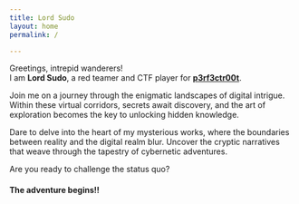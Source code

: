 ```yaml
---
title: Lord Sudo
layout: home
permalink: /

---
```


     
<!--Step into my realm of digital intrigue and uncover the secrets of cyber warfare in my mysterious works.   
Dare to explore!!!!!-->

Greetings, intrepid wanderers!  
I am **Lord Sudo**, a red teamer and CTF player for [**p3rf3ctr00t**](https://twitter.com/p3rf3ctr00t).

Join me on a journey through the enigmatic landscapes of digital intrigue. Within these virtual corridors, secrets await discovery, and the art of exploration becomes the key to unlocking hidden knowledge.

Dare to delve into the heart of my mysterious works, where the boundaries between reality and the digital realm blur. Uncover the cryptic narratives that weave through the tapestry of cybernetic adventures.

Are you ready to challenge the status quo?   
#### The adventure begins!!

